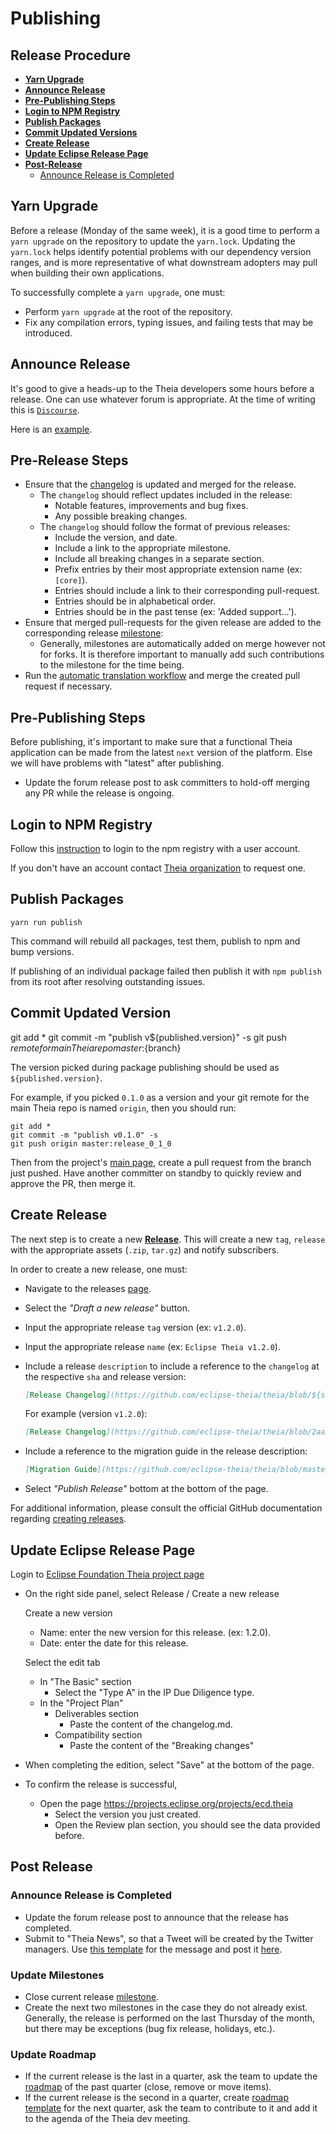 # Publishing


## Release Procedure

- [**Yarn Upgrade**](#yarn-upgrade)
- [**Announce Release**](#announce-release)
- [**Pre-Publishing Steps**](#pre-publishing-steps)
- [**Login to NPM Registry**](#login-to-npm-registry)
- [**Publish Packages**](#publish-packages)
- [**Commit Updated Versions**](#commit-updated-version)
- [**Create Release**](#create-release)
- [**Update Eclipse Release Page**](#update-eclipse-release-page)
- [**Post-Release**](#post-release)
    - [Announce Release is Completed](#announce-release-is-completed)

## Yarn Upgrade

Before a release (Monday of the same week), it is a good time to perform a `yarn upgrade` on the repository to update the `yarn.lock`.
Updating the `yarn.lock` helps identify potential problems with our dependency version ranges, and is more representative of what downstream adopters may pull when building their own applications.

To successfully complete a `yarn upgrade`, one must:
- Perform `yarn upgrade` at the root of the repository.
- Fix any compilation errors, typing issues, and failing tests that may be introduced.

## Announce Release

It's good to give a heads-up to the Theia developers some hours before a release. One can use whatever forum is appropriate. At the time of writing this is [`Discourse`](https://community.theia-ide.org/).

Here is an [example](https://community.theia-ide.org/t/0-11-0-release/373).


## Pre-Release Steps

- Ensure that the [changelog](https://github.com/eclipse-theia/theia/blob/master/CHANGELOG.md) is updated and merged for the release.
  - The `changelog` should reflect updates included in the release:
    - Notable features, improvements and bug fixes.
    - Any possible breaking changes.
  - The `changelog` should follow the format of previous releases:
    - Include the version, and date.
    - Include a link to the appropriate milestone.
    - Include all breaking changes in a separate section.
    - Prefix entries by their most appropriate extension name (ex: `[core]`).
    - Entries should include a link to their corresponding pull-request.
    - Entries should be in alphabetical order.
    - Entries should be in the past tense (ex: 'Added support...').
- Ensure that merged pull-requests for the given release are added to the corresponding release [milestone](https://github.com/eclipse-theia/theia/milestones):
  - Generally, milestones are automatically added on merge however not for forks. It is therefore important to manually add such contributions to the milestone for the time being.
- Run the [automatic translation workflow](https://github.com/eclipse-theia/theia/actions/workflows/translation.yml) and merge the created pull request if necessary.


## Pre-Publishing Steps

Before publishing, it's important to make sure that a functional Theia application can be made from the latest `next` version of the platform. Else we will have problems with "latest" after publishing.

- Update the forum release post to ask committers to hold-off merging any PR while the release is ongoing.


## Login to NPM Registry

Follow this [instruction](https://docs.npmjs.com/cli/adduser) to login to the npm registry with a user account.

If you don't have an account contact [Theia organization](https://www.npmjs.com/~theia) to request one.


## Publish Packages

    yarn run publish

This command will rebuild all packages, test them, publish to npm and bump versions.

If publishing of an individual package failed then publish it with `npm publish` from its root after resolving outstanding issues.


## Commit Updated Version

 git add *
    git commit -m "publish v${published.version}" -s
    git push ${remote for main Theia repo} master:${branch}

The version picked during package publishing should be used as `${published.version}`.

For example, if you picked `0.1.0` as a version and your git remote for the main Theia repo is named `origin`, then you should run:

    git add *
    git commit -m "publish v0.1.0" -s
    git push origin master:release_0_1_0

Then from the project's [main page](https://github.com/eclipse-theia/theia), create a pull request from the branch just pushed. Have another committer on standby to quickly review and approve the PR, then merge it.


## Create Release

The next step is to create a new [**Release**](https://github.com/eclipse-theia/theia/releases).
This will create a new `tag`, `release` with the appropriate assets (`.zip`, `tar.gz`) and notify subscribers.

In order to create a new release, one must:
- Navigate to the releases [page](https://github.com/eclipse-theia/theia/releases).
- Select the _"Draft a new release"_ button.
- Input the appropriate release `tag` version (ex: `v1.2.0`).
- Input the appropriate release `name` (ex: `Eclipse Theia v1.2.0`).
- Include a release `description` to include a reference to the `changelog` at the respective `sha` and release version:

   ```md
   [Release Changelog](https://github.com/eclipse-theia/theia/blob/${sha}/CHANGELOG.md#${changelog-version-header})
   ```

   For example (version `v1.2.0`):

   ```md
   [Release Changelog](https://github.com/eclipse-theia/theia/blob/2aa2fa1ab091ec36ef851c4e364b322301cddb40/CHANGELOG.md#v120)
   ```

- Include a reference to the migration guide in the release description:

   ```md
   [Migration Guide](https://github.com/eclipse-theia/theia/blob/master/doc/Migration.md)
   ```

- Select _"Publish Release"_ bottom at the bottom of the page.

For additional information, please consult the official GitHub documentation regarding [creating releases](https://help.github.com/en/github/administering-a-repository/managing-releases-in-a-repository#creating-a-release).


## Update Eclipse Release Page

Login to [Eclipse Foundation Theia project page]( https://projects.eclipse.org/projects/ecd.theia)
- On the right side panel, select Release / Create a new release

    Create a new version
    - Name: enter the new version for this release. (ex: 1.2.0).
    - Date: enter the date for this release.

    Select the edit tab
    - In "The Basic" section
        - Select the "Type A" in the IP Due Diligence type.
    - In the "Project Plan"
        - Deliverables section
            - Paste the content of the changelog.md.
        - Compatibility section
            - Paste the content of the "Breaking changes"


- When completing the edition, select "Save" at the bottom of the page.
- To confirm the release is successful,
    - Open the page https://projects.eclipse.org/projects/ecd.theia
        - Select the version you just created.
        - Open the Review plan section, you should see the data provided before.


## Post Release

### Announce Release is Completed

- Update the forum release post to announce that the release has completed.
- Submit to "Theia News", so that a Tweet will be created by the Twitter managers. Use [this template](https://github.com/eclipse-theia/theia/wiki/Eclipse-Theia-Twitter-strategy#release-announcement-no-review) for the message and post it [here](https://forms.gle/ccS6qawpS54FQZht5).

### Update Milestones

* Close current release [milestone](https://github.com/eclipse-theia/theia/milestones).
* Create the next two milestones in the case they do not already exist. Generally, the release is performed on the last Thursday of the month, but there may be exceptions (bug fix release, holidays, etc.).

### Update Roadmap

* If the current release is the last in a quarter, ask the team to update the [roadmap](https://github.com/eclipse-theia/theia/wiki/Eclipse-Theia-Roadmap) of the past quarter (close, remove or move items).
* If the current release is the second in a quarter, create [roadmap template](https://github.com/eclipse-theia/theia/wiki/Eclipse-Theia-Roadmap) for the next quarter, ask the team to contribute to it and add it to the agenda of the Theia dev meeting.
